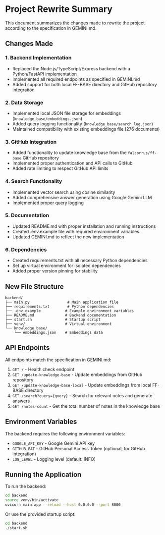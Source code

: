 # Project Rewrite Summary

This document summarizes the changes made to rewrite the project according to the specification in GEMINI.md.

## Changes Made

### 1. Backend Implementation
- Replaced the Node.js/TypeScript/Express backend with a Python/FastAPI implementation
- Implemented all required endpoints as specified in GEMINI.md
- Added support for both local FF-BASE directory and GitHub repository integration

### 2. Data Storage
- Implemented local JSON file storage for embeddings (`knowledge_base/embeddings.json`)
- Added query logging functionality (`knowledge_base/search_log.json`)
- Maintained compatibility with existing embeddings file (276 documents)

### 3. GitHub Integration
- Added functionality to update knowledge base from the `falcorrus/ff-base` GitHub repository
- Implemented proper authentication and API calls to GitHub
- Added rate limiting to respect GitHub API limits

### 4. Search Functionality
- Implemented vector search using cosine similarity
- Added comprehensive answer generation using Google Gemini LLM
- Implemented proper query logging

### 5. Documentation
- Updated README.md with proper installation and running instructions
- Created .env.example file with required environment variables
- Updated GEMINI.md to reflect the new implementation

### 6. Dependencies
- Created requirements.txt with all necessary Python dependencies
- Set up virtual environment for isolated dependencies
- Added proper version pinning for stability

## New File Structure

```
backend/
├── main.py                 # Main application file
├── requirements.txt        # Python dependencies
├── .env.example           # Example environment variables
├── README.md              # Backend documentation
├── start.sh               # Startup script
├── venv/                  # Virtual environment
└── knowledge_base/
    └── embeddings.json    # Embeddings data
```

## API Endpoints

All endpoints match the specification in GEMINI.md:

1. `GET /` - Health check endpoint
2. `GET /update-knowledge-base` - Update embeddings from GitHub repository
3. `GET /update-knowledge-base-local` - Update embeddings from local FF-BASE directory
4. `GET /search?query={query}` - Search for relevant notes and generate answers
5. `GET /notes-count` - Get the total number of notes in the knowledge base

## Environment Variables

The backend requires the following environment variables:

- `GOOGLE_API_KEY` - Google Gemini API key
- `GITHUB_PAT` - GitHub Personal Access Token (optional, for GitHub integration)
- `LOG_LEVEL` - Logging level (default: INFO)

## Running the Application

To run the backend:

```bash
cd backend
source venv/bin/activate
uvicorn main:app --reload --host 0.0.0.0 --port 8000
```

Or use the provided startup script:

```bash
cd backend
./start.sh
```